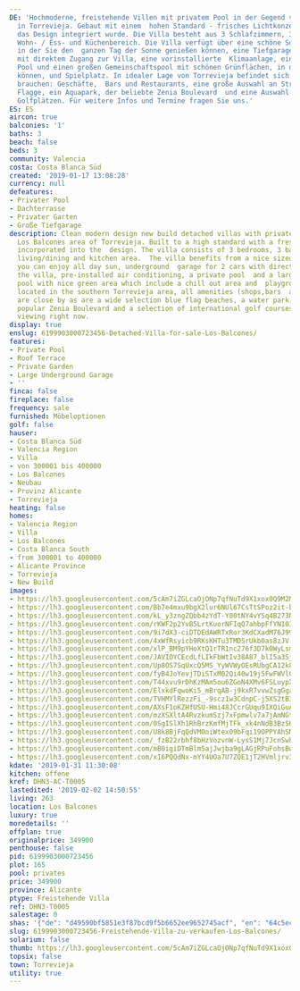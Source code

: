 ```yaml
---
DE: 'Hochmoderne, freistehende Villen mit privatem Pool in der Gegend von Los Balcones
  in Torrevieja. Gebaut mit einem  hohen Standard - frisches Lichtkonzept, das in
  das Design integriert wurde. Die Villa besteht aus 3 Schlafzimmern, 3  Bädern, offenem
  Wohn- / Ess- und Küchenbereich. Die Villa verfügt über eine schöne Sonnenterrasse,
  in der Sie den  ganzen Tag der Sonne genießen können, eine Tiefgarage für 2 Autos
  mit direktem Zugang zur Villa, eine vorinstallierte  Klimaanlage, einen eigenen
  Pool und einen großen Gemeinschaftspool mit schönen Grünflächen, in denen Sie  entspannen
  können, und Spielplatz. In idealer Lage von Torrevieja befindet sich alles was sie
  brauchen: Geschäfte,  Bars und Restaurants, eine große Auswahl an Stränden mit blauer
  Flagge, ein Aquapark, der beliebte Zenia Boulevard  und eine Auswahl an internationalen
  Golfplätzen. Für weitere Infos und Termine fragen Sie uns.'
ES: ES
aircon: true
balconies: '1'
baths: 3
beach: false
beds: 3
community: Valencia
costa: Costa Blanca Süd
created: '2019-01-17 13:08:28'
currency: null
defeatures:
- Privater Pool
- Dachterrasse
- Privater Garten
- Große Tiefgarage
description: Clean modern design new build detached villas with private pool in the
  Los Balcones area of Torrevieja. Built to a high standard with a fresh light approach
  incorporated into the  design. The villa consists of 3 bedrooms, 3 bathrooms, open
  living/dining and kitchen area.  The villa benefits from a nice sized solarium where
  you can enjoy all day sun, underground  garage for 2 cars with direct access to
  the villa, pre-installed air conditioning, a private pool  and a large communal
  pool with nice green area which include a chill out area and  playground. Ideally
  located in the southern Torrevieja area, all amenities (shops,bars  and restaurants)
  are close by as are a wide selection blue flag beaches, a water park, the  ever
  popular Zenia Boulevard and a selection of international golf courses. Book your  personal
  viewing right now.
display: true
enslug: 6199903000723456-Detached-Villa-for-sale-Los-Balcones/
features:
- Private Pool
- Roof Terrace
- Private Garden
- Large Underground Garage
- ''
finca: false
fireplace: false
frequency: sale
furnished: Möbeloptionen
golf: false
hauser:
- Costa Blanca Süd
- Valencia Region
- Villa
- von 300001 bis 400000
- Los Balcones
- Neubau
- Provinz Alicante
- Torrevieja
heating: false
homes:
- Valencia Region
- Villa
- Los Balcones
- Costa Blanca South
- from 300001 to 400000
- Alicante Province
- Torrevieja
- New Build
images:
- https://lh3.googleusercontent.com/5cAm7iZGLcaOjONp7qfNuTd9X1xox0Q9M2MDCH7KnZHu0_BOjWBiu_Vc5TthEcfZgQ_yZTbBkP1YbGGkcaRJ=w640-rj-e30-l100
- https://lh3.googleusercontent.com/Bb7e4mxu9bgX2lur6NUl67CsTtSPoz2it-bCEttEzOm11jRJ9Z_uTw4O2C6LqM7D0M7jQvYdhZVE_jvUoQ0=w640-rj-e30-l100
- https://lh3.googleusercontent.com/kL_y3zngZQbb4zYdT-Y00tNY4vYSq4B273NT-z2hfRUlnPu-SSpRweEreVZvW2B05TEsjI_9orHxoYFFvsAr=w640-rj-e30-l100
- https://lh3.googleusercontent.com/rKWF2p2YvB5LrtKuorNFIqQ7ahbpFfYN103MRStSbqQWnhzxGIRHC8sHyIRiWexhhsFTXzH23nb-YlYelHN5=w640-rj-e30-l100
- https://lh3.googleusercontent.com/9i7dX3-ciDTDEdAWRTxRor3KdCXadM76J99XiMLopDWRUPjTyKn-iKLA8qcu6sSaN4dbBq0GhAkpU-5Ql6M=w640-rj-e30-l100
- https://lh3.googleusercontent.com/4xWfRsyicb9RKsKHTu3TMDSrUkb0as8zJV-FLSi6gvwg-v5MObw1rSgdeWPDc13xg1h6Adn5dYmogsPgQrI=w640-rj-e30-l100
- https://lh3.googleusercontent.com/xlP_BM9pYHoXtQ1rTR1nc276f3D7kOWyLsm54zz0Xz2e8LEdR6Wp6hjRw3KkEpEs0kY4B2JBX-J7j9dIkxKg0Q=w640-rj-e30-l100
- https://lh3.googleusercontent.com/JAVIOYCEcdLfLIkFbWtIv38A87_blI5a3Sju7PMbPH0pyYGeKsF4Or_npeB52F7-8UKMnd0CprMwdUSkP7zc=w640-rj-e30-l100
- https://lh3.googleusercontent.com/Up8OS7SqUxcQ5MS_YyWVWyOEsRUbgCA12k8pR-_lVRAifA-CZfnFs9a6flsu524wnjFXLyT7Sc2Ag5Ca0Pw=w640-rj-e30-l100
- https://lh3.googleusercontent.com/fyB4JoYevjTDiSTxM02Qi40w19j5FwFWVlGTxFk1x_GSpahpbIyxRzLJlwbx8RKY-boVDEEq14YhHti0KKQ=w640-rj-e30-l100
- https://lh3.googleusercontent.com/T44xvu9rDhKzMAm5ou6ZGoN4XMv6FSLuypXAe2hqSMQp6VGtNpXD3zFAXzNxSAeBOT6aLq3FJqExQ9syTJw=w640-rj-e30-l100
- https://lh3.googleusercontent.com/ElxkdFqwoKi5_mBrqAB-j9kxR7vvwZsgGga_VFZHviFgfl1nX2met3U9AfEZ3K7lrcwzNEILBJL8_sh5xrT7=w640-rj-e30-l100
- https://lh3.googleusercontent.com/TVHMYlRezzFi_-9scz1w3CdnpC-j5XS2tB3OdkpBIA_AFVv2TbERGXaaDJzxw5fcl6pVh2M5wHxBTIZ7GZOUWw=w640-rj-e30-l100
- https://lh3.googleusercontent.com/AXsF1oKZHfUSU-Hmi48JCcrGUqu9IXQiGuA_Rj7EBM8V6gGnaEMG4dh8mH9JCIuFLixwg_LnQdEAlOhGk1c6zQ=w640-rj-e30-l100
- https://lh3.googleusercontent.com/mzXSXltA4RvzkumSzj7xFpmwlv7a7jAmNGtdUqfCDBc3ZnMiwI7ITQk7Xn8jV9gtooxqU3px2xWsm76TNyhr=w640-rj-e30-l100
- https://lh3.googleusercontent.com/0SgISlXh1RhBrzKmfMjTFk_xk4nNdB3BzSKupjMLzqHWN0k3uyh8YzBvuEgbpHU5LzQOAImdj1yLxMb9yk66=w640-rj-e30-l100
- https://lh3.googleusercontent.com/U8k8BjFqQdVMOoiWtex09bFqi19OPPYAhSMHbE1lNS1SayoNRjmLiJ9cmqPM7tUolBXrTil7hT6jPfcOJ-6p_A=w640-rj-e30-l100
- https://lh3.googleusercontent.com/_fzB22rbhf8bHzVozvnW-LysS1Mj7JcnSwh_gpa0SRYaMKBhjRSzksy5DWCNNDtf_HT7Q6Ngpep47mexvylN=w640-rj-e30-l100
- https://lh3.googleusercontent.com/mB0igiDTmBlm5ajJwjba9gLAGjRPuFohsBw-cFQo2O1eGPdQrkJeY1y3NhgVUv8sPBDcIrEEwn-pDk6dCu8=w640-rj-e30-l100
- https://lh3.googleusercontent.com/xI6PQQdNx-mYY4UOa7U7ZQE1jT2HVmljrv34oGz7WFdSe-Ffqtx2K96a5hRL2fqZxGFD_MYZmId3rPXbcOnBbA=w640-rj-e30-l100
kdate: '2019-01-31 11:30:08'
kitchen: offene
kref: DHN3-AC-T0005
lastedited: '2019-02-02 14:50:55'
living: 263
location: Los Balcones
luxury: true
moredetails: ''
offplan: true
originalprice: 349900
penthouse: false
pid: 6199903000723456
plot: 165
pool: privates
price: 349900
province: Alicante
ptype: Freistehende Villa
ref: DHN3-T0005
salestage: 0
shas: '{"de": "d49590bf5851e3f87bcd9f5b6652ee9652745acf", "en": "64c5ecba7a469c80639e179204b50a9466a38f26"}'
slug: 6199903000723456-Freistehende-Villa-zu-verkaufen-Los-Balcones/
solarium: false
thumb: https://lh3.googleusercontent.com/5cAm7iZGLcaOjONp7qfNuTd9X1xox0Q9M2MDCH7KnZHu0_BOjWBiu_Vc5TthEcfZgQ_yZTbBkP1YbGGkcaRJ=w400-h240-n-rj-e30-l100
topsix: false
town: Torrevieja
utility: true
---
```

